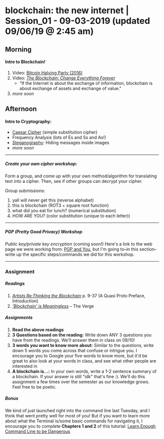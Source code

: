 # blockchain: the new internet | Session_01 - 09-03-2019 (updated 09/06/19 @ 2:45 am)
## Morning
#### Intro to Blockchain!
1. Video: <a href="https://youtu.be/T0IR8X-Qnqs" target="blank">Bitcoin Halving Party (2016)</a>
1. Video: <a href="https://youtu.be/2Zp37zarSQc" target="blank">_The Blockchain: Change Everything Forever_</a>
    * “If the Internet is about the exchange of information, blockchain is about exchange of assets and exchange of value."
1. _more soon_

## Afternoon
#### Intro to Cryptography:

* <a href="http://practicalcryptography.com/ciphers/caesar-cipher/" target="blank">Caesar Cipher</a> (simple substitution cipher)
* Frequency Analysis (lots of Es and Ss and As!)
* <a href="https://www.youtube.com/watch?v=TWEXCYQKyDc" target="blank">Steganography</a>: Hiding messages inside images
* _more soon_
___
##### _Create your own cipher workshop:_
Form a group, and come up with your own method/algorithm for translating text into a cipher. Then, see if other groups can decrypt your cipher.

Group submissions:
1. yall will never get this (reverse alphabet)
2. this is blockchain (ROT3 + square root function)
3. what did you eat for lunch? (numerical substitution)
4. HOW ARE YOU? (color substitution (unique to each letter))
___
##### _PGP (Pretty Good Privacy) Workshop_
_Public key/private key encryption_
(coming soon!) Here's a link to the web page we were working from: <a href="https://thoughtbot.com/blog/pgp-and-you" traget="blank">PGP and You</a>, but I'm going to–in this section–write up the specific steps/commands we did for this workshop.
___

### Assignment

##### Readings
1. <a href="http://torquetorque.net/wp-content/uploads/ArtistsReThinkingTheBlockchain.pdf" target="blank">_Artists Re:Thinking the Blockchain_</a> p. 9-37 (A Quasi Proto Preface, Introduction)
2. <a href="https://www.theverge.com/2018/3/7/17091766/blockchain-bitcoin-ethereum-cryptocurrency-meaning" target="blank">_'Blockchain' is Meaningless_</a> – The Verge

##### Assignments
1. __Read the above readings__
1. __3 Questions based on the reading:__ Write down ANY 3 questions you have from the readings. We'll answer them in class on 09/10!
1. __3 words you want to know more about:__ Similar to the questions, write down 5 words you come across that confuse or intrigue you. I encourage you to Google your five words to know more, but it'd be great to also look at your words in class, and see what other people are interested in
1. __A blockchain is...:__ In your own words, write a 1-2 sentence summary of a blockchain. If your answer is still "idk" that's fine :). We'll do this assignment a few times over the semester as our knowledge grows. Feel free to be poetic.

##### Bonus
We kind of just launched right into the command line last Tuesday, and I think that went pretty well for most of you! But if you want to learn more about what the Terminal is/some basic commands for navigating it, I encourage you to complete __Chapters 1 and 2__ of this tutorial:
<a href="https://www.learnenough.com/command-line-tutorial/basics" target="blank">Learn Enough Command Line to be Dangerous</a>





